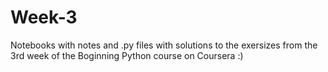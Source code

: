 # Week-3
Notebooks with notes and .py files with solutions to the exersizes from the 3rd week of the Boginning Python course on Coursera :)
